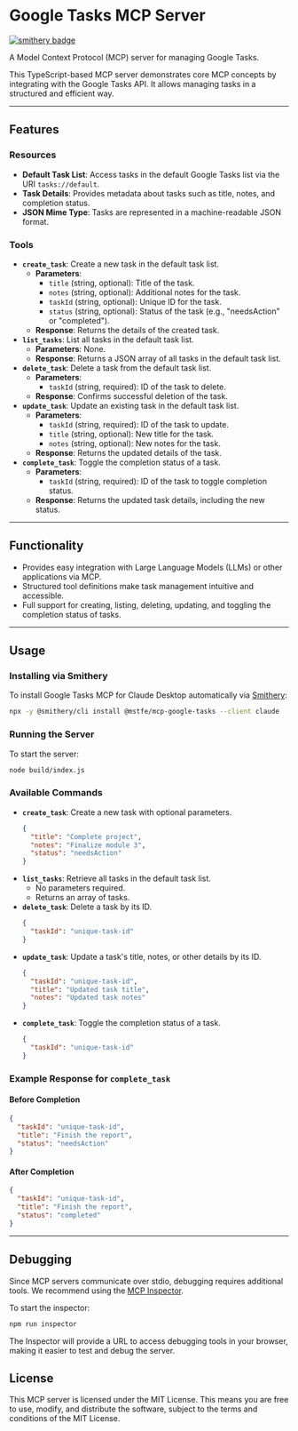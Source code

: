 # Google Tasks MCP Server

[![smithery badge](https://smithery.ai/badge/@mstfe/mcp-google-tasks)](https://smithery.ai/server/@mstfe/mcp-google-tasks)

A Model Context Protocol (MCP) server for managing Google Tasks.

This TypeScript-based MCP server demonstrates core MCP concepts by integrating with the Google Tasks API. It allows managing tasks in a structured and efficient way.

---

## Features

### Resources
- **Default Task List**: Access tasks in the default Google Tasks list via the URI `tasks://default`.
- **Task Details**: Provides metadata about tasks such as title, notes, and completion status.
- **JSON Mime Type**: Tasks are represented in a machine-readable JSON format.

### Tools
- **`create_task`**: Create a new task in the default task list.
  - **Parameters**:
    - `title` (string, optional): Title of the task.
    - `notes` (string, optional): Additional notes for the task.
    - `taskId` (string, optional): Unique ID for the task.
    - `status` (string, optional): Status of the task (e.g., "needsAction" or "completed").
  - **Response**: Returns the details of the created task.
- **`list_tasks`**: List all tasks in the default task list.
  - **Parameters**: None.
  - **Response**: Returns a JSON array of all tasks in the default task list.
- **`delete_task`**: Delete a task from the default task list.
  - **Parameters**:
    - `taskId` (string, required): ID of the task to delete.
  - **Response**: Confirms successful deletion of the task.
- **`update_task`**: Update an existing task in the default task list.
  - **Parameters**:
    - `taskId` (string, required): ID of the task to update.
    - `title` (string, optional): New title for the task.
    - `notes` (string, optional): New notes for the task.
  - **Response**: Returns the updated details of the task.
- **`complete_task`**: Toggle the completion status of a task.
  - **Parameters**:
    - `taskId` (string, required): ID of the task to toggle completion status.
  - **Response**: Returns the updated task details, including the new status.

---

## Functionality

- Provides easy integration with Large Language Models (LLMs) or other applications via MCP.
- Structured tool definitions make task management intuitive and accessible.
- Full support for creating, listing, deleting, updating, and toggling the completion status of tasks.

---

## Usage

### Installing via Smithery

To install Google Tasks MCP for Claude Desktop automatically via [Smithery](https://smithery.ai/server/@mstfe/mcp-google-tasks):

```bash
npx -y @smithery/cli install @mstfe/mcp-google-tasks --client claude
```

### Running the Server
To start the server:
```bash
node build/index.js
```

### Available Commands
- **`create_task`**:
  Create a new task with optional parameters.
  ```json
  {
    "title": "Complete project",
    "notes": "Finalize module 3",
    "status": "needsAction"
  }
  ```
- **`list_tasks`**:
  Retrieve all tasks in the default task list.
  - No parameters required.
  - Returns an array of tasks.
- **`delete_task`**:
  Delete a task by its ID.
  ```json
  {
    "taskId": "unique-task-id"
  }
  ```
- **`update_task`**:
  Update a task's title, notes, or other details by its ID.
  ```json
  {
    "taskId": "unique-task-id",
    "title": "Updated task title",
    "notes": "Updated task notes"
  }
  ```
- **`complete_task`**:
  Toggle the completion status of a task.
  ```json
  {
    "taskId": "unique-task-id"
  }
  ```

### Example Response for `complete_task`

#### Before Completion
```json
{
  "taskId": "unique-task-id",
  "title": "Finish the report",
  "status": "needsAction"
}
```

#### After Completion
```json
{
  "taskId": "unique-task-id",
  "title": "Finish the report",
  "status": "completed"
}
```

---

## Debugging

Since MCP servers communicate over stdio, debugging requires additional tools. We recommend using the [MCP Inspector](https://github.com/modelcontextprotocol/inspector).

To start the inspector:
```bash
npm run inspector
```

The Inspector will provide a URL to access debugging tools in your browser, making it easier to test and debug the server.

## License

This MCP server is licensed under the MIT License. This means you are free to use, modify, and distribute the software, subject to the terms and conditions of the MIT License.
